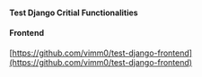 #### Test Django Critial Functionalities

#### Frontend
[https://github.com/vimm0/test-django-frontend](https://github.com/vimm0/test-django-frontend)
